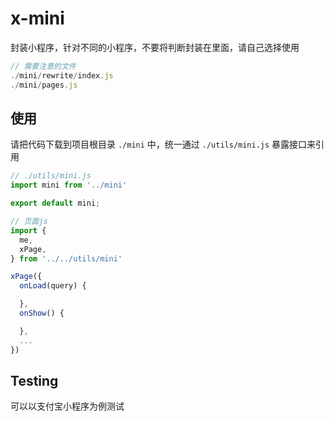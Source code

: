 # x-mini

封装小程序，针对不同的小程序，不要将判断封装在里面，请自己选择使用

```js
// 需要注意的文件
./mini/rewrite/index.js
./mini/pages.js
```

## 使用

请把代码下载到项目根目录 `./mini` 中，统一通过 `./utils/mini.js` 暴露接口来引用

```js
// ./utils/mini.js
import mini from '../mini'

export default mini;
```

```page.js
// 页面js
import {
  me,
  xPage,
} from '../../utils/mini'

xPage({
  onLoad(query) {

  },
  onShow() {

  },
  ...
})
```

## Testing

可以以支付宝小程序为例测试
